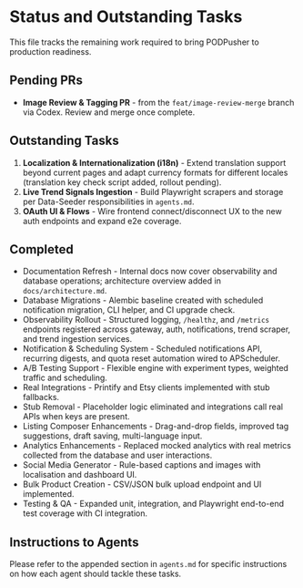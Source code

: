 # Status and Outstanding Tasks

This file tracks the remaining work required to bring PODPusher to production readiness.

## Pending PRs

- **Image Review & Tagging PR** - from the `feat/image-review-merge` branch via Codex. Review and merge once complete.

## Outstanding Tasks

1. **Localization & Internationalization (i18n)** - Extend translation support beyond current pages and adapt currency formats for different locales (translation key check script added, rollout pending).
2. **Live Trend Signals Ingestion** - Build Playwright scrapers and storage per Data-Seeder responsibilities in `agents.md`.
3. **OAuth UI & Flows** - Wire frontend connect/disconnect UX to the new auth endpoints and expand e2e coverage.

## Completed

- Documentation Refresh - Internal docs now cover observability and database operations; architecture overview added in `docs/architecture.md`.
- Database Migrations - Alembic baseline created with scheduled notification migration, CLI helper, and CI upgrade check.
- Observability Rollout - Structured logging, `/healthz`, and `/metrics` endpoints registered across gateway, auth, notifications, trend scraper, and trend ingestion services.
- Notification & Scheduling System - Scheduled notifications API, recurring digests, and quota reset automation wired to APScheduler.
- A/B Testing Support - Flexible engine with experiment types, weighted traffic and scheduling.
- Real Integrations - Printify and Etsy clients implemented with stub fallbacks.
- Stub Removal - Placeholder logic eliminated and integrations call real APIs when keys are present.
- Listing Composer Enhancements - Drag-and-drop fields, improved tag suggestions, draft saving, multi-language input.
- Analytics Enhancements - Replaced mocked analytics with real metrics collected from the database and user interactions.
- Social Media Generator - Rule-based captions and images with localisation and dashboard UI.
- Bulk Product Creation - CSV/JSON bulk upload endpoint and UI implemented.
- Testing & QA - Expanded unit, integration, and Playwright end-to-end test coverage with CI integration.

## Instructions to Agents

Please refer to the appended section in `agents.md` for specific instructions on how each agent should tackle these tasks.
